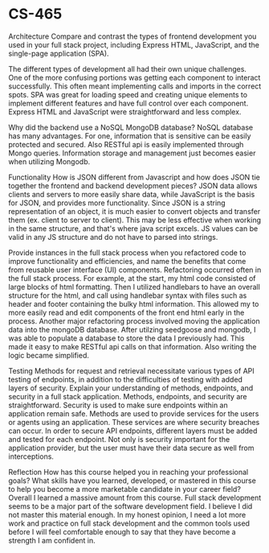 # CS-465

Architecture
Compare and contrast the types of frontend development you used in your full stack project, including Express HTML, JavaScript, and the single-page application (SPA).

The different types of development all had their own unique challenges. One of the more confusing portions was getting each component to interact successfully. This often meant implementing calls and imports in the correct spots.  SPA was great for loading speed and creating unique elements to implement different features and have full control over each component. Express HTML and JavaScript were straightforward and less complex.

Why did the backend use a NoSQL MongoDB database?
NoSQL database has many advantages. For one, information that is sensitive can be easily protected and secured. Also RESTful api is easily implemented through Mongo queries. Information storage and management just becomes easier when utilizing Mongodb.

Functionality
How is JSON different from Javascript and how does JSON tie together the frontend and backend development pieces?
JSON data allows clients and servers to more easily share data, while JavaScript is the basis for JSON, and provides more functionality. Since JSON is a string representation of an object, it is much easier to convert objects and transfer them (ex. client to server to client). This may be less effective when working in the same structure, and that's where java script excels. JS values can be valid in any JS structure and do not have to parsed into strings.

Provide instances in the full stack process when you refactored code to improve functionality and efficiencies, and name the benefits that come from reusable user interface (UI) components.
Refactoring occurred often in the full stack process. For example, at the start, my html code consisted of large blocks of html formatting. Then I utilized handlebars to have an overall structure for the html, and call using handlebar syntax with files such as header and footer containing the bulky html information. This allowed my to more easily read and edit components of the front end html early in the process. Another major refactoring process involved moving the application data into the mongoDB database. After utilzing seedgoose and mongodb, I was able to populate a database to store the data I previously had. This made it easy to make RESTful api calls on that information. Also writing the logic became simplified.

Testing
Methods for request and retrieval necessitate various types of API testing of endpoints, in addition to the difficulties of testing with added layers of security. Explain your understanding of methods, endpoints, and security in a full stack application.
Methods, endpoints, and security are straightforward. Security is used to make sure endpoints within an application remain safe. Methods are used to provide services for the users or agents using an application. These services are where security breaches can occur. In order to secure API endpoints, different layers must be added and tested for each endpoint. Not only is security important for the application provider, but the user must have their data secure as well from interceptions.

Reflection
How has this course helped you in reaching your professional goals? What skills have you learned, developed, or mastered in this course to help you become a more marketable candidate in your career field?
Overall I learned a massive amount from this course. Full stack development seems to be a major part of the software development field. I believe I did not master this material enough. In my honest opinion, I need a lot more work and practice on full stack development and the common tools used before I will feel comfortable enough to say that they have become a strength I am confident in.
